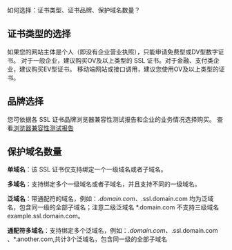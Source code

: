 如何选择：证书类型、证书品牌、保护域名数量？


## 证书类型的选择
如果您的网站主体是个人（即没有企业营业执照），只能申请免费型或DV型数字证书。
对于一般企业，建议购买OV及以上类型的 SSL 证书。对于金融、支付类企业，建议购买EV型证书。
移动端网站或接口调用，建议您使用OV及以上类型的证书。


## 品牌选择
您可依据各 SSL 证书品牌浏览器兼容性测试报告和企业的业务情况选择购买。
查看[浏览器兼容性测试报告](https://cloud.tencent.com/document/product/400/8639)


## 保护域名数量
**单域名**：该 SSL 证书仅支持绑定一个一级域名或者子域名。

**多域名**：支持绑定多个一级域名或者子域名，并且支持不同的一级域名。

**泛域名**：带通配符的域名，例如：*.domain.com、*.ssl.domain.com 均为泛域名，包含同一级的全部子域名；注意二级泛域名 *.domain.com 不支持三级域名 example.ssl.domain.com。

**通配符多域名**：支持绑定多个泛域名，例如：*.domain.com、*.ssl.domain.com 、*.another.com,共计3个泛域名，包含同一级的全部子域名
